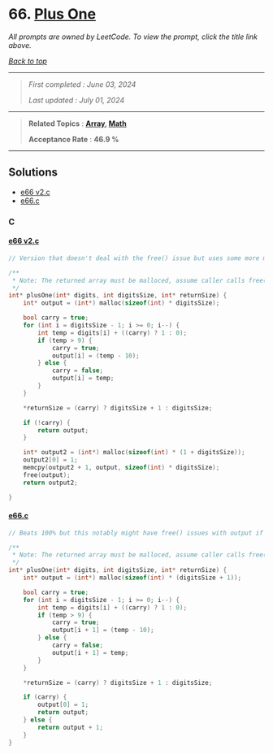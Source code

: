 # 66. [Plus One](<https://leetcode.com/problems/plus-one>)

*All prompts are owned by LeetCode. To view the prompt, click the title link above.*

*[Back to top](<../README.md>)*

------

> *First completed : June 03, 2024*
>
> *Last updated : July 01, 2024*

------

> **Related Topics** : **[Array](<by_topic/Array.md>), [Math](<by_topic/Math.md>)**
>
> **Acceptance Rate** : **46.9 %**

------

## Solutions

- [e66 v2.c](<../my-submissions/e66 v2.c>)
- [e66.c](<../my-submissions/e66.c>)
### C
#### [e66 v2.c](<../my-submissions/e66 v2.c>)
```C
// Version that doesn't deal with the free() issue but uses some more memory in the process during shifting :v

/**
 * Note: The returned array must be malloced, assume caller calls free().
 */
int* plusOne(int* digits, int digitsSize, int* returnSize) {
    int* output = (int*) malloc(sizeof(int) * digitsSize);

    bool carry = true;
    for (int i = digitsSize - 1; i >= 0; i--) {
        int temp = digits[i] + ((carry) ? 1 : 0);
        if (temp > 9) {
            carry = true;
            output[i] = (temp - 10);
        } else {
            carry = false;
            output[i] = temp;
        }
    }

    *returnSize = (carry) ? digitsSize + 1 : digitsSize;

    if (!carry) {
        return output;
    }

    int* output2 = (int*) malloc(sizeof(int) * (1 + digitsSize));
    output2[0] = 1;
    memcpy(output2 + 1, output, sizeof(int) * digitsSize); 
    free(output);
    return output2;

}
```

#### [e66.c](<../my-submissions/e66.c>)
```C
// Beats 100% but this notably might have free() issues with output if it has a carry on the last digit :l

/**
 * Note: The returned array must be malloced, assume caller calls free().
 */
int* plusOne(int* digits, int digitsSize, int* returnSize) {
    int* output = (int*) malloc(sizeof(int) * (digitsSize + 1));

    bool carry = true;
    for (int i = digitsSize - 1; i >= 0; i--) {
        int temp = digits[i] + ((carry) ? 1 : 0);
        if (temp > 9) {
            carry = true;
            output[i + 1] = (temp - 10);
        } else {
            carry = false;
            output[i + 1] = temp;
        }
    }

    *returnSize = (carry) ? digitsSize + 1 : digitsSize;

    if (carry) {
        output[0] = 1;
        return output;
    } else {
        return output + 1;
    }
}
```

